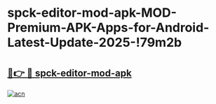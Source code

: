 # spck-editor-mod-apk-MOD-Premium-APK-Apps-for-Android-Latest-Update-2025-!79m2b

# <h2><a href="https://hs75v2.esa.edu.pl?title=spck-editor-mod-apk&ref=79m2b">🔗👉 🔴 spck-editor-mod-apk</a></h2>

[![acn](https://github.com/user-attachments/assets/0f9c940e-d8b0-45ae-aac7-cd30a18b3e1c)](https://hs75v2.esa.edu.pl?title=spck-editor-mod-apk&ref=79m2b)

